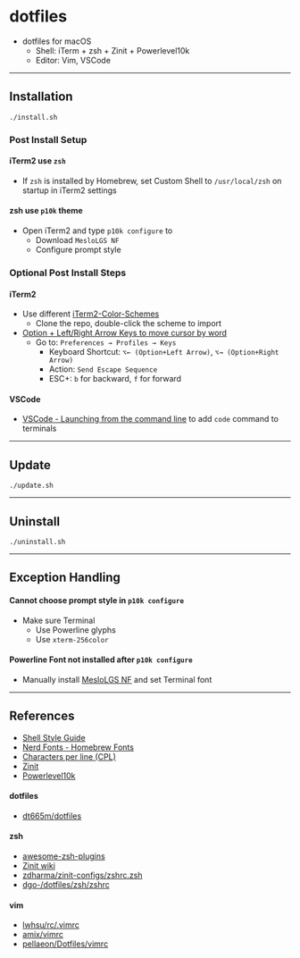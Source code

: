 # dotfiles
- dotfiles for macOS
	- Shell: iTerm + zsh + Zinit + Powerlevel10k
	- Editor: Vim, VSCode

---

## Installation
```console
./install.sh
```

### Post Install Setup

#### iTerm2 use `zsh`
- If `zsh` is installed by Homebrew, set Custom Shell to `/usr/local/zsh` on startup in iTerm2 settings

#### zsh use `p10k` theme
- Open iTerm2 and type `p10k configure` to
	- Download `MesloLGS NF`
	- Configure prompt style

### Optional Post Install Steps

#### iTerm2
- Use different [iTerm2-Color-Schemes](https://github.com/mbadolato/iTerm2-Color-Schemes)
	- Clone the repo, double-click the scheme to import
- [Option + Left/Right Arrow Keys to move cursor by word](http://tgmerritt.github.io/jekyll/update/2015/06/23/option-arrow-in-iterm2.html)
	- Go to: `Preferences → Profiles → Keys`
		- Keyboard Shortcut: `⌥← (Option+Left Arrow)`, `⌥→ (Option+Right Arrow)`
		- Action: `Send Escape Sequence`
		- ESC+: `b` for backward, `f` for forward

#### VSCode
- [VSCode - Launching from the command line](https://code.visualstudio.com/docs/setup/mac#_launching-from-the-command-line) to add `code` command to terminals

---

## Update
```console
./update.sh
```

---

## Uninstall
```console
./uninstall.sh
```

---

## Exception Handling

#### Cannot choose prompt style in `p10k configure`
- Make sure Terminal
	- Use Powerline glyphs
	- Use `xterm-256color` 

#### Powerline Font not installed after `p10k configure`
- Manually install [MesloLGS NF](https://github.com/romkatv/powerlevel10k#manual-font-installation) and set Terminal font

---

## References
- [Shell Style Guide](https://google.github.io/styleguide/shellguide.html)
- [Nerd Fonts - Homebrew Fonts](https://github.com/ryanoasis/nerd-fonts#option-4-homebrew-fonts)
- [Characters per line (CPL)](https://en.wikipedia.org/wiki/Characters_per_line)
- [Zinit](https://github.com/zdharma/zinit)
- [Powerlevel10k](https://github.com/romkatv/powerlevel10k)

#### dotfiles
- [dt665m/dotfiles](https://github.com/dt665m/dotfiles)

#### zsh
- [awesome-zsh-plugins](https://github.com/unixorn/awesome-zsh-plugins)
- [Zinit wiki](http://zdharma.org/zinit/wiki/)
- [zdharma/zinit-configs/zshrc.zsh](https://github.com/zdharma/zinit-configs/blob/master/psprint/zshrc.zsh)
- [dgo-/dotfiles/zsh/zshrc](https://github.com/dgo-/dotfiles/blob/master/zsh/zshrc)

#### vim
- [lwhsu/rc/.vimrc](https://github.com/lwhsu/rc/blob/master/.vimrc)
- [amix/vimrc](https://github.com/amix/vimrc)
- [pellaeon/Dotfiles/vimrc](https://github.com/pellaeon/Dotfiles/blob/master/vimrc)